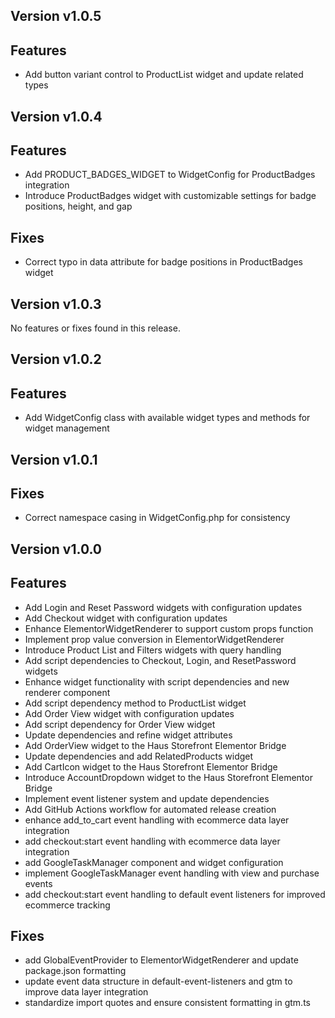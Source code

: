 ## Version v1.0.5

## Features
- Add button variant control to ProductList widget and update related types

## Version v1.0.4

## Features
- Add PRODUCT_BADGES_WIDGET to WidgetConfig for ProductBadges integration
- Introduce ProductBadges widget with customizable settings for badge positions, height, and gap

## Fixes
- Correct typo in data attribute for badge positions in ProductBadges widget

## Version v1.0.3

No features or fixes found in this release.

## Version v1.0.2

## Features
- Add WidgetConfig class with available widget types and methods for widget management

## Version v1.0.1

## Fixes
- Correct namespace casing in WidgetConfig.php for consistency

## Version v1.0.0

## Features
- Add Login and Reset Password widgets with configuration updates
- Add Checkout widget with configuration updates
- Enhance ElementorWidgetRenderer to support custom props function
- Implement prop value conversion in ElementorWidgetRenderer
- Introduce Product List and Filters widgets with query handling
- Add script dependencies to Checkout, Login, and ResetPassword widgets
- Enhance widget functionality with script dependencies and new renderer component
- Add script dependency method to ProductList widget
- Add Order View widget with configuration updates
- Add script dependency for Order View widget
- Update dependencies and refine widget attributes
- Add OrderView widget to the Haus Storefront Elementor Bridge
- Update dependencies and add RelatedProducts widget
- Add CartIcon widget to the Haus Storefront Elementor Bridge
- Introduce AccountDropdown widget to the Haus Storefront Elementor Bridge
- Implement event listener system and update dependencies
- Add GitHub Actions workflow for automated release creation
- enhance add_to_cart event handling with ecommerce data layer integration
- add checkout:start event handling with ecommerce data layer integration
- add GoogleTaskManager component and widget configuration
- implement GoogleTaskManager event handling with view and purchase events
- add checkout:start event handling to default event listeners for improved ecommerce tracking

## Fixes
- add GlobalEventProvider to ElementorWidgetRenderer and update package.json formatting
- update event data structure in default-event-listeners and gtm to improve data layer integration
- standardize import quotes and ensure consistent formatting in gtm.ts